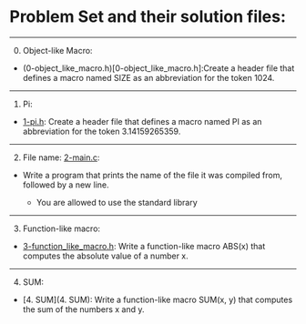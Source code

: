 # Problem Set and their solution files:
---
0. Object-like Macro:
- (0-object_like_macro.h)[0-object_like_macro.h]:Create a header file that defines a macro named SIZE as an abbreviation for the token 1024.
---
1. Pi:
- [1-pi.h](1-pi.h): Create a header file that defines a macro named PI as an abbreviation for the token 3.14159265359.
---
2. File name:
[2-main.c](2-main.c):
- Write a program that prints the name of the file it was compiled from, followed by a new line.

	- You are allowed to use the standard library
---
3. Function-like macro:
- [3-function_like_macro.h](3-function_like_macro.h): Write a function-like macro ABS(x) that computes the absolute value of a number x.
---
4. SUM:
- [4. SUM](4. SUM): Write a function-like macro SUM(x, y) that computes the sum of the numbers x and y.
